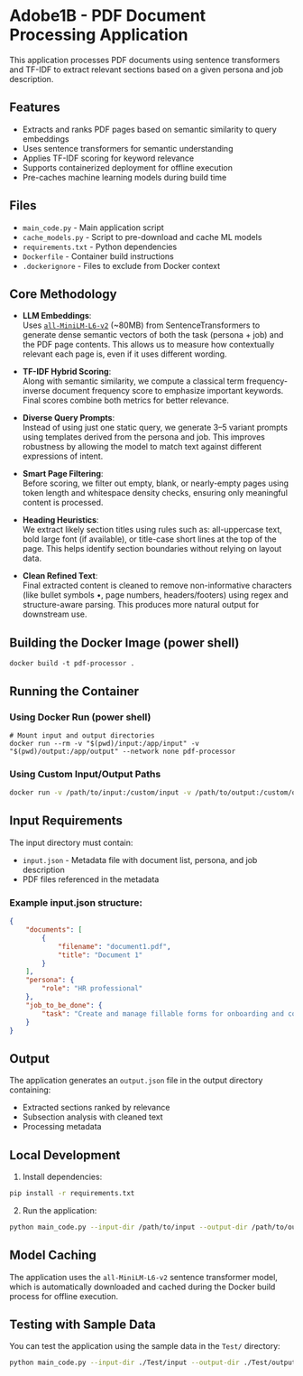 # Adobe1B - PDF Document Processing Application

This application processes PDF documents using sentence transformers and TF-IDF to extract relevant sections based on a given persona and job description.

## Features

- Extracts and ranks PDF pages based on semantic similarity to query embeddings
- Uses sentence transformers for semantic understanding
- Applies TF-IDF scoring for keyword relevance
- Supports containerized deployment for offline execution
- Pre-caches machine learning models during build time

## Files

- `main_code.py` - Main application script
- `cache_models.py` - Script to pre-download and cache ML models
- `requirements.txt` - Python dependencies
- `Dockerfile` - Container build instructions
- `.dockerignore` - Files to exclude from Docker context

## Core Methodology

- **LLM Embeddings**:  
  Uses [`all-MiniLM-L6-v2`](https://www.sbert.net/docs/pretrained_models.html) (~80MB) from SentenceTransformers to generate dense semantic vectors of both the task (persona + job) and the PDF page contents. This allows us to measure how contextually relevant each page is, even if it uses different wording.

- **TF-IDF Hybrid Scoring**:  
  Along with semantic similarity, we compute a classical term frequency-inverse document frequency score to emphasize important keywords. Final scores combine both metrics for better relevance.

- **Diverse Query Prompts**:  
  Instead of using just one static query, we generate 3–5 variant prompts using templates derived from the persona and job. This improves robustness by allowing the model to match text against different expressions of intent.

- **Smart Page Filtering**:  
  Before scoring, we filter out empty, blank, or nearly-empty pages using token length and whitespace density checks, ensuring only meaningful content is processed.

- **Heading Heuristics**:  
  We extract likely section titles using rules such as: all-uppercase text, bold large font (if available), or title-case short lines at the top of the page. This helps identify section boundaries without relying on layout data.

- **Clean Refined Text**:  
  Final extracted content is cleaned to remove non-informative characters (like bullet symbols •, page numbers, headers/footers) using regex and structure-aware parsing. This produces more natural output for downstream use.


## Building the Docker Image (power shell)

```power shell
docker build -t pdf-processor .
```

## Running the Container

### Using Docker Run (power shell)

```power shell
# Mount input and output directories
docker run --rm -v "$(pwd)/input:/app/input" -v "$(pwd)/output:/app/output" --network none pdf-processor
```

### Using Custom Input/Output Paths

```bash
docker run -v /path/to/input:/custom/input -v /path/to/output:/custom/output pdf-processor --input-dir /custom/input --output-dir /custom/output
```

## Input Requirements

The input directory must contain:
- `input.json` - Metadata file with document list, persona, and job description
- PDF files referenced in the metadata

### Example input.json structure:

```json
{
    "documents": [
        {
            "filename": "document1.pdf",
            "title": "Document 1"
        }
    ],
    "persona": {
        "role": "HR professional"
    },
    "job_to_be_done": {
        "task": "Create and manage fillable forms for onboarding and compliance."
    }
}
```

## Output

The application generates an `output.json` file in the output directory containing:
- Extracted sections ranked by relevance
- Subsection analysis with cleaned text
- Processing metadata

## Local Development

1. Install dependencies:
```bash
pip install -r requirements.txt
```

2. Run the application:
```bash
python main_code.py --input-dir /path/to/input --output-dir /path/to/output
```

## Model Caching

The application uses the `all-MiniLM-L6-v2` sentence transformer model, which is automatically downloaded and cached during the Docker build process for offline execution.

## Testing with Sample Data

You can test the application using the sample data in the `Test/` directory:

```bash
python main_code.py --input-dir ./Test/input --output-dir ./Test/output
```
